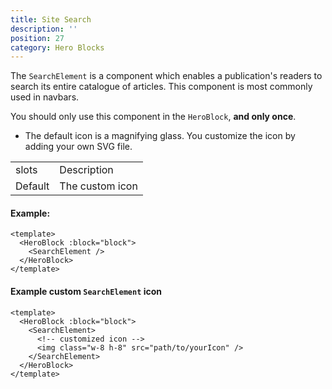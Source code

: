 ```yaml
---
title: Site Search
description: ''
position: 27
category: Hero Blocks
---
```


The `SearchElement` is a component which enables a publication's readers to search its entire catalogue of articles. This component is most commonly used in navbars.

<alert type="warning">You should only use this component in the `HeroBlock`, **and only once**.</alert>

- The default icon is a magnifying glass. You customize the icon by adding your own SVG file.

<table>
  <tr>
    <td>slots</td>
    <td>Description</td>
  </tr>
  <tr>
    <td>Default</td>
    <td>The custom icon</td>
  </tr>
</table>

#### Example:

```vue
<template>
  <HeroBlock :block="block">
    <SearchElement />
  </HeroBlock>
</template>
```

#### Example custom `SearchElement` icon

```vue
<template>
  <HeroBlock :block="block">
    <SearchElement>
      <!-- customized icon -->
      <img class="w-8 h-8" src="path/to/yourIcon" />
    </SearchElement>
  </HeroBlock>
</template>
```
